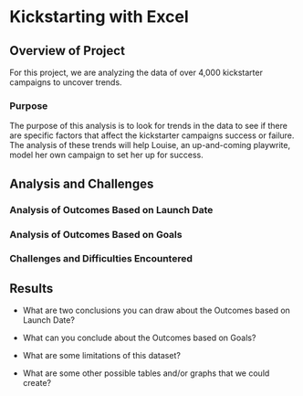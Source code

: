 # Kickstarting with Excel

## Overview of Project

For this project, we are analyzing the data of over 4,000 kickstarter campaigns to uncover trends.

### Purpose

The purpose of this analysis is to look for trends in the data to see if there are specific factors that affect the kickstarter campaigns success or failure.
The analysis of these trends will help Louise, an up-and-coming playwrite, model her own campaign to set her up for success.

## Analysis and Challenges

### Analysis of Outcomes Based on Launch Date



### Analysis of Outcomes Based on Goals

### Challenges and Difficulties Encountered

## Results

- What are two conclusions you can draw about the Outcomes based on Launch Date?

- What can you conclude about the Outcomes based on Goals?

- What are some limitations of this dataset?

- What are some other possible tables and/or graphs that we could create?

